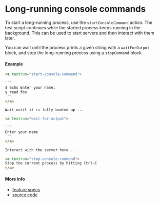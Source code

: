 # Long-running console commands

To start a long-running process, use the `startConsoleCommand` action.
The test script continues while the started process keeps running in the background.
This can be used to start servers and then interact with them later.

You can wait until the process prints a given string with a `waitForOutput` block,
and stop the long-running process using a `stopCommand` block.



#### Example
<a textrun="run-markdown-in-textrun">

```markdown
<a textrun="start-console-command">

`​``
$ echo Enter your name:
$ read foo
`​``
</a>

Wait until it is fully booted up ...

<a textrun="wait-for-output">

`​``
Enter your name
`​``
</a>

Interact with the server here ...

<a textrun="stop-console-command">
Stop the current process by hitting Ctrl-C
</a>
```
</a>


#### More info

- [feature specs](../../features/activity-types/built-in/start-stop-process/basic.feature)
- [source code](../../src/activity-types/start-process.js)
